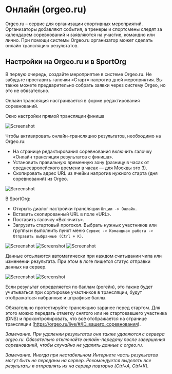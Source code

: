 # Онлайн (orgeo.ru)

Orgeo.ru – сервис для организации спортивных мероприятий.
Организаторы добавляют события, а тренеры и спортсмены следят за календарем соревнований и заявляются на участие, командно или лично. 
При помощи системы Orgeo.ru организатор может сделать онлайн трансляцию результатов.

## Настройки на Orgeo.ru и в SportOrg

В первую очередь, создайте мероприятие в системе Orgeo.ru.
Не забудьте проставить галочки «Старт» напротив дней мероприятия.
Вы также можете предварительно собрать заявки через систему Orgeo, но это не обязательно.

Онлайн трансляция настраивается в форме редактирования соревнований.

Окно настройки прямой трансляции финиша

![Screenshot](../img/online_orgeo_settings.png)

Чтобы активировать онлайн-трансляцию результатов, необходимо на Orgeo.ru:
* На странице редактирования соревнования включить галочку «Онлайн трансляция результатов с финиша».
* Установить правильную временную зону (разницу в часах от среднеевропейского времени в часах — для Москвы это 3).
* Скопировать адрес URL из ячейки напротив нужного старта (дня соревнований) из Orgeo.

![Screenshot](../img/dialog_online.png)

В SportOrg:
* Открыть диалог настройки трансляции `Опции -> Онлайн`.
* Вставить скопированный URL в поле «URL».
* Поставить галочку «Включить».
* Загрузить стартовый протокол. Выбрать нужных участников или группы и выполнить пункт меню `Сервис -> Командная работа -> Отправить выбранные (Ctrl + K)`.

![Screenshot](../img/online_send_start_list.png)
![Screenshot](../img/online_send_start_list_log.png)
![Screenshot](../img/online_orgeo_start_list.png)

Данные отсылаются автоматически при каждом считывании чипа или изменении результата.
При этом в логе пишется статус отправки данных на сервер.

![Screenshot](../img/online_test_send.png)
![Screenshot](../img/online_orgeo_test_send.png)

Если результат определяется по баллам (рогейн), это также будет учитываться при сортировке участников в трансляции, будут отображаться набранные и штрафные баллы.

Обязательно протестируйте трансляцию заранее перед стартом.
Для этого можно передать отметку снятого или не стартовавшего участника (DNS) и проконтролировать,
что всё отображается на странице трансляции (https://orgeo.ru/live/#/ID_вашего_соревнования).

*Замечание.
При удалении результатов они также удаляются с сервера orgeo.ru.
Обязательно отключайте онлайн-передачу после завершения соревнований,
чтобы случайно не удалить данные с orgeo.ru.*

*Замечание.
Иногда при нестабильном Интернете часть результатов могут быть не переданы на сервер.
Рекомендуется выделять все результаты и отправлять их на сервер повторно (Ctrl+A, Ctrl+K).*

